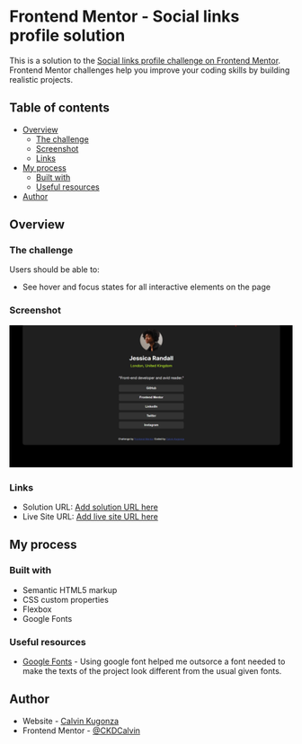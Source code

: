 # Frontend Mentor - Social links profile solution

This is a solution to the [Social links profile challenge on Frontend Mentor](https://www.frontendmentor.io/challenges/social-links-profile-UG32l9m6dQ). Frontend Mentor challenges help you improve your coding skills by building realistic projects. 

## Table of contents

- [Overview](#overview)
  - [The challenge](#the-challenge)
  - [Screenshot](#screenshot)
  - [Links](#links)
- [My process](#my-process)
  - [Built with](#built-with)
  - [Useful resources](#useful-resources)
- [Author](#author)

## Overview

### The challenge

Users should be able to:

- See hover and focus states for all interactive elements on the page

### Screenshot

![Screenshot of my completed project.](./assets/images/ScreenshotFinal.png)

### Links

- Solution URL: [Add solution URL here](https://your-solution-url.com)
- Live Site URL: [Add live site URL here](https://your-live-site-url.com)

## My process

### Built with

- Semantic HTML5 markup
- CSS custom properties
- Flexbox
- Google Fonts

### Useful resources

- [Google Fonts](https://fonts.google.com/specimen/Inter) - Using google font helped me outsorce a font needed to make the texts of the project look different from the usual given fonts.

## Author

- Website - [Calvin Kugonza](https://www.your-site.com)
- Frontend Mentor - [@CKDCalvin](https://www.frontendmentor.io/profile/CKDCalvin)

